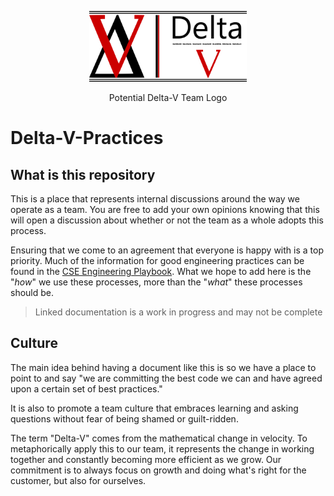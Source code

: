 <div align='center'>
  <p>
    <img src='/assets/images/DeltaVTeamLogo.png?raw=true' width="50%" height="50%" alt='Potential Delta-V Team Logo'>  
  </p>
  <span>Potential Delta-V Team Logo</span>
</div>

# Delta-V-Practices

## What is this repository

This is a place that represents internal discussions around the way we operate as a team. You are free to add your own opinions knowing that this will open a discussion about whether or not the team as a whole adopts this process.

Ensuring that we come to an agreement that everyone is happy with is a top priority. Much of the information for good engineering practices can be found in the [CSE Engineering Playbook](https://github.com/microsoft/code-with-engineering-playbook). What we hope to add here is the "*how*" we use these processes, more than the "*what*" these processes should be.

> Linked documentation is a work in progress and may not be complete

## Culture

The main idea behind having a document like this is so we have a place to point to and say "we are committing the best code we can and have agreed upon a certain set of best practices."

It is also to promote a team culture that embraces learning and asking questions without fear of being shamed or guilt-ridden.

The term "Delta-V" comes from the mathematical change in velocity. To metaphorically apply this to our team, it represents the change in working together and constantly becoming more efficient as we grow. Our commitment is to always focus on growth and doing what's right for the customer, but also for ourselves.
